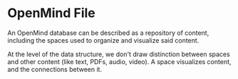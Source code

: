 # OpenMind File

An OpenMind database can be described as a repository of content, including the spaces used to organize and visualize said content.

At the level of the data structure, we don't draw distinction between spaces and other content (like text, PDFs, audio, video). A space visualizes content, and the connections between it. 

<SchemaExample :schema="schema.OpenMindFileSchema" :example="example.OpenMindFileExample" />

<script>
import OpenMindFileSchemaExamples from '../../../OpenMindFileSchemaExamples';  

import SchemaExample from './SchemaExample';

export default {
  data () {
    return {
      ...OpenMindFileSchemaExamples,
    }
  },
  components: {
    SchemaExample,
  }
}
</script>